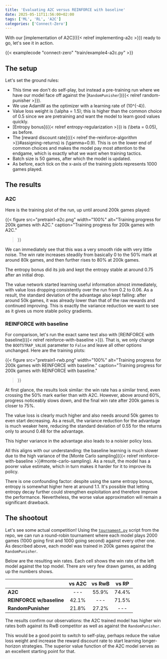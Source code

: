 ```yaml
---
title: 'Evaluating A2C versus REINFORCE with baseline'
date: 2025-05-11T11:56:00+02:00
tags: ['ML', 'RL', 'A2C']
categories: ['Connect-Zero']
---
```


With our [implementation of A2C]({{< relref implementing-a2c >}}) ready to go, let's see
it in action.

{{< examplecode "connect-zero" "train/example4-a2c.py" >}}

## The setup

Let's set the ground rules:

- This time we don't do self-play, but instead a pre-training run where we have our
  model face off against the [``RandomPunisher``]({{< relref random-punisher >}}).
- We use AdamW as the optimizer with a learning rate of \(10^{-4}\).
- Value loss weight is \(\alpha = 1.5\); this is higher than the common choice of 0.5
  since we are pretraining and want the model to learn good values quickly.
- [Entropy bonus]({{< relref entropy-regularization >}}) is \(\beta = 0.05\), as before.
- The [reward discount rate]({{< relref the-reinforce-algorithm >}}#assigning-returns)
  is \(\gamma=0.9\). This is on the lower end of common choices and makes the model pay
  most attention to the endgame, which is exactly what we want when training tactics.
- Batch size is 50 games, after which the model is updated.
- As before, each tick on the x-axis of the training plots represents 1000 games played.

## The results

### A2C

Here is the training plot of the run, up until around 200k games played:

{{< figure
    src="pretrain1-a2c.png"
    width="100%"
    alt="Training progress for 200k games with A2C."
    caption="Training progress for 200k games with A2C."
>}}

We can immediately see that this was a very smooth ride with very little noise.
The win rate increases steadily from basically 0 to the 50% mark at around 80k games,
and then further rises to 80% at 200k games.

The entropy bonus did its job and kept the entropy stable at around 0.75 after an
initial drop.

The value network started learning useful information almost immediately, with value loss
dropping consistently over the run from 0.2 to 0.06.
As a result, the standard deviation of the advantage also kept falling: after around 50k
games, it was already lower than that of the raw rewards and continued improving.
This is exactly the variance reduction we want to see as it gives us more stable policy
gradients.

### REINFORCE with baseline

For comparison, let's run the exact same test also with
[REINFORCE with baseline]({{< relref reinforce-with-baseline >}}).
That is, we only change the ``BOOTSTRAP_VALUE`` parameter to ``False`` and leave all other options
unchanged. Here are the training plots:

{{< figure
    src="pretrain1-rwb.png"
    width="100%"
    alt="Training progress for 200k games with REINFORCE with baseline."
    caption="Training progress for 200k games with REINFORCE with baseline."
>}}

At first glance, the results look similar: the win rate has a similar trend, even crossing the
50% mark earlier than with A2C. However, above around 60%, progress noticeably slows down,
and the final win rate after 200k games is closer to 75%.

The value loss is clearly much higher and also needs around 50k games to even start decreasing.
As a result, the variance reduction for the advantage is much weaker here, reducing the standard
deviation of 0.55 for the returns only to around 0.48 for the advantage.

This higher variance in the advantage also leads to a noisier policy loss.

All this aligns with our understanding: the baseline learning is much slower due to the high
variance of the
[Monte Carlo sampling]({{< relref  reinforce-with-baseline >}}#monte-carlo-sampling).
As a result, the model has a poorer value estimate, which
in turn makes it harder for it to improve its policy.

There is one confounding factor: despite using the same entropy bonus, entropy is somewhat
higher here at around 1.1. It's possible that letting entropy decay further could strengthen
exploitation and therefore improve the performance.
Nevertheless, the worse value approximation will remain a significant drawback.



## The shootout

Let's see some actual competition! Using the
[``tournament.py``](https://github.com/c-f-h/connect-zero/blob/main/train/tournament.py)
script from the repo, we can run a round-robin tournament where each model plays
2000 games (1000 going first and 1000 going second) against every other one.
As described above, each model was trained in 200k games against the ``RandomPunisher``.

Below are the resulting win rates. 
Each cell shows the win rate of the left model against the top model.
There are very few drawn games, as adding up the numbers shows.

|                            | vs A2C  | vs RwB | vs RP   |
|----------------------------|:-------:|:------:|:-------:|
| **A2C**                    |   ---   | 55.9%  | 74.4%   |
| **REINFORCE w/baseline**   | 42.1%   |   ---  | 71.5%   |
| **RandomPunisher**         | 21.8%   | 27.2%  |   ---   |

The results confirm our observations: the A2C trained model has higher win rates both
against its RwB competitor as well as against the ``RandomPunisher``.

This would be a good point to switch to self-play, perhaps reduce the value loss weight
and increase the reward discount rate to start learning longer-horizon strategies. The
superior value function of the A2C model serves as an excellent starting point for that.
